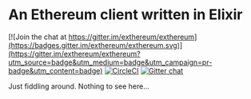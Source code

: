 An Ethereum client written in Elixir
===

[![Join the chat at https://gitter.im/exthereum/exthereum](https://badges.gitter.im/exthereum/exthereum.svg)](https://gitter.im/exthereum/exthereum?utm_source=badge&utm_medium=badge&utm_campaign=pr-badge&utm_content=badge)
[![CircleCI](https://circleci.com/gh/masonforest/exthereum.svg?style=svg)](https://circleci.com/gh/masonforest/exthereum)
[![Gitter
chat](https://badges.gitter.im/exthereum/Lobby.png)](https://gitter.im/exthereum/Lobby)

Just fiddling around. Nothing to see here...
